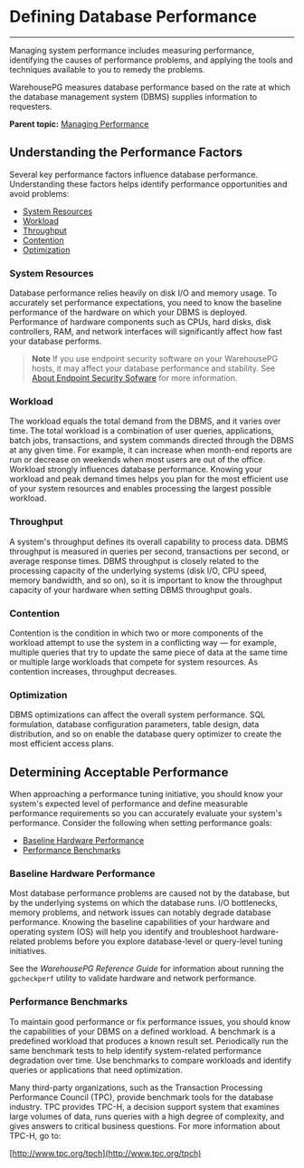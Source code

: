 # Defining Database Performance
---

Managing system performance includes measuring performance, identifying the causes of performance problems, and applying the tools and techniques available to you to remedy the problems.

WarehousePG measures database performance based on the rate at which the database management system \(DBMS\) supplies information to requesters.

**Parent topic:** [Managing Performance](performance.thml)

## <a id="topic2"></a>Understanding the Performance Factors

Several key performance factors influence database performance. Understanding these factors helps identify performance opportunities and avoid problems:

-   [System Resources](#topic3)
-   [Workload](#topic4)
-   [Throughput](#topic5)
-   [Contention](#topic6)
-   [Optimization](#topic7)

### <a id="topic3"></a>System Resources

Database performance relies heavily on disk I/O and memory usage. To accurately set performance expectations, you need to know the baseline performance of the hardware on which your DBMS is deployed. Performance of hardware components such as CPUs, hard disks, disk controllers, RAM, and network interfaces will significantly affect how fast your database performs.

> **Note** If you use endpoint security software on your WarehousePG hosts, it may affect your database performance and stability. See [About Endpoint Security Sofware](../security_guide/index.html#endpoint_security) for more information.

### <a id="topic4"></a>Workload

The workload equals the total demand from the DBMS, and it varies over time. The total workload is a combination of user queries, applications, batch jobs, transactions, and system commands directed through the DBMS at any given time. For example, it can increase when month-end reports are run or decrease on weekends when most users are out of the office. Workload strongly influences database performance. Knowing your workload and peak demand times helps you plan for the most efficient use of your system resources and enables processing the largest possible workload.

### <a id="topic5"></a>Throughput

A system's throughput defines its overall capability to process data. DBMS throughput is measured in queries per second, transactions per second, or average response times. DBMS throughput is closely related to the processing capacity of the underlying systems \(disk I/O, CPU speed, memory bandwidth, and so on\), so it is important to know the throughput capacity of your hardware when setting DBMS throughput goals.

### <a id="topic6"></a>Contention

Contention is the condition in which two or more components of the workload attempt to use the system in a conflicting way — for example, multiple queries that try to update the same piece of data at the same time or multiple large workloads that compete for system resources. As contention increases, throughput decreases.

### <a id="topic7"></a>Optimization

DBMS optimizations can affect the overall system performance. SQL formulation, database configuration parameters, table design, data distribution, and so on enable the database query optimizer to create the most efficient access plans.

## <a id="topic8"></a>Determining Acceptable Performance

When approaching a performance tuning initiative, you should know your system's expected level of performance and define measurable performance requirements so you can accurately evaluate your system's performance. Consider the following when setting performance goals:

-   [Baseline Hardware Performance](#topic9)
-   [Performance Benchmarks](#topic10)

### <a id="topic9"></a>Baseline Hardware Performance

Most database performance problems are caused not by the database, but by the underlying systems on which the database runs. I/O bottlenecks, memory problems, and network issues can notably degrade database performance. Knowing the baseline capabilities of your hardware and operating system \(OS\) will help you identify and troubleshoot hardware-related problems before you explore database-level or query-level tuning initiatives.

See the *WarehousePG Reference Guide* for information about running the `gpcheckperf` utility to validate hardware and network performance.

### <a id="topic10"></a>Performance Benchmarks

To maintain good performance or fix performance issues, you should know the capabilities of your DBMS on a defined workload. A benchmark is a predefined workload that produces a known result set. Periodically run the same benchmark tests to help identify system-related performance degradation over time. Use benchmarks to compare workloads and identify queries or applications that need optimization.

Many third-party organizations, such as the Transaction Processing Performance Council \(TPC\), provide benchmark tools for the database industry. TPC provides TPC-H, a decision support system that examines large volumes of data, runs queries with a high degree of complexity, and gives answers to critical business questions. For more information about TPC-H, go to:

[http://www.tpc.org/tpch](http://www.tpc.org/tpch)

